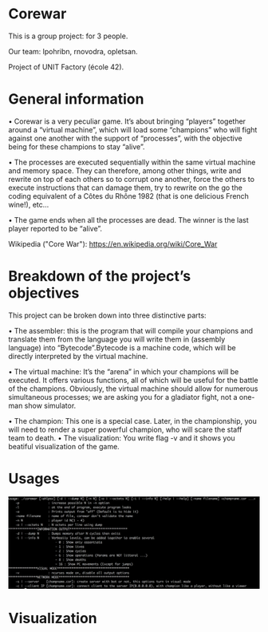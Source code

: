 # Corewar
This is a group project: for 3 people.

Our team: lpohribn, rnovodra, opletsan.

Project of UNIT Factory (école 42).

# General information

• Corewar is a very peculiar game. It’s about bringing “players” together around a “virtual machine”, which will load some “champions” who will fight against one another with the support of “processes”, with the objective being for these champions to stay “alive”.

• The processes are executed sequentially within the same virtual machine and memory space. They can therefore, among other things, write and rewrite on top of each others so to corrupt one another, force the others to execute instructions that can damage them, try to rewrite on the go the coding equivalent of a Côtes du Rhône 1982 (that is one delicious French wine!), etc...

• The game ends when all the processes are dead. The winner is the last player reported to be “alive”.

Wikipedia ("Core War"): https://en.wikipedia.org/wiki/Core_War

# Breakdown of the project’s objectives
This project can be broken down into three distinctive parts:

• The assembler: this is the program that will compile your champions and translate them from the language you will write them in (assembly language) into “Bytecode”.Bytecode is a machine code, which will be directly interpreted by the virtual machine.

• The virtual machine: It’s the “arena” in which your champions will be executed. It offers various functions, all of which will be useful for the battle of the champions. Obviously, the virtual machine should allow for numerous simultaneous processes; we are asking you for a gladiator fight, not a one-man show simulator.

• The champion: This one is a special case. Later, in the championship, you will need to render a super powerful champion, who will scare the staff team to death.
• The visualization: You write flag -v and it shows you beatiful visualization of the game.

#  Usages
![Alt Text](https://raw.githubusercontent.com/lpohribn/Corewar/master/screen_shot/Screen%20Shot%202019-02-12%20at%203.08.24%20PM.png)


# Visualization

